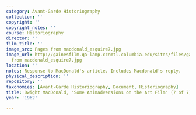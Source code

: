 ```yaml
---
category: Avant-Garde Historiography
collection: ''
copyright: ''
copyright_notes: ''
course: Historiography
director: ''
film_title: ''
image_src: Pages from macdonald_esquire7.jpg
image_url: http://gainesfilm.qa-lamp.ccnmtl.columbia.edu/sites/files/gainesfilm/images/Pages
  from macdonald_esquire7.jpg
location: ''
notes: Response to MacDonald's article. Includes Macdonald's reply.
physical_description: ''
repository: ''
taxonomies: [Avant-Garde Historiography, Document, Historiography]
title: Dwight MacDonald, "Some Animadversions on the Art Film" (7 of 7)
year: '1962'

---
```

